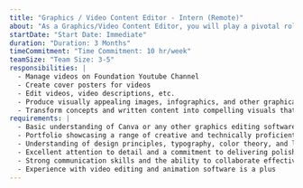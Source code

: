 ```yaml
---
title: "Graphics / Video Content Editor - Intern (Remote)"
about: "As a Graphics/Video Content Editor, you will play a pivotal role in creating visually compelling and engaging content that aligns with the Kiran Foundation's goals and brand identity. You will be responsible for designing, editing, and curating a wide range of graphics content, including images, illustrations, infographics, and videos. Your creative prowess, attention to detail, and technical expertise will contribute to the overall quality and impact of the Kiran Foundation's visual communication efforts."
startDate: "Start Date: Immediate"
duration: "Duration: 3 Months"
timeCommitment: "Time Commitment: 10 hr/week"
teamSize: "Team Size: 3-5"
responsibilities: |
  - Manage videos on Foundation Youtube Channel
  - Create cover posters for videos
  - Edit videos, video descriptions, etc.
  - Produce visually appealing images, infographics, and other graphical elements for our website, social media, presentations, and print materials
  - Transform concepts and written content into compelling visuals that enhance understanding and engagement
requirements: |
  - Basic understanding of Canva or any other graphics editing software
  - Portfolio showcasing a range of creative and technically proficient graphics content
  - Understanding of design principles, typography, color theory, and layout techniques
  - Excellent attention to detail and a commitment to delivering polished, error-free content
  - Strong communication skills and the ability to collaborate effectively in a team environment
  - Experience with video editing and animation software is a plus
---
```

